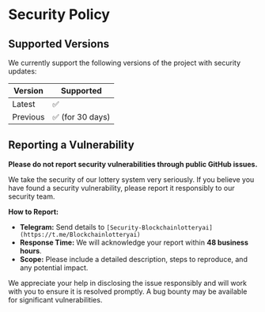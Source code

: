 # Security Policy

## Supported Versions
We currently support the following versions of the project with security updates:

| Version | Supported          |
| ------- | ------------------ |
| Latest  | :white_check_mark: |
| Previous| :white_check_mark: (for 30 days) |

## Reporting a Vulnerability

**Please do not report security vulnerabilities through public GitHub issues.**

We take the security of our lottery system very seriously. If you believe you have found a security vulnerability, please report it responsibly to our security team.

**How to Report:**
- **Telegram:** Send details to `[Security-Blockchainlotteryai](https://t.me/Blockchainlotteryai)`
- **Response Time:** We will acknowledge your report within **48 business hours**.
- **Scope:** Please include a detailed description, steps to reproduce, and any potential impact.

We appreciate your help in disclosing the issue responsibly and will work with you to ensure it is resolved promptly. A bug bounty may be available for significant vulnerabilities.
